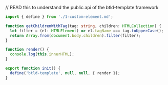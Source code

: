 // READ this to understand the public api of the btld-template framework

```typescript src
import { define } from './1-custom-element.md';
```

```typescript src
function getChildrenWithTag(tag: string, children: HTMLCollection) {
  let filter = (el: HTMLElement) => el.tagName === tag.toUpperCase();
  return Array.from(document.body.children).filter(filter);
}
```

```typescript src
function render() {
  console.log(this.innerHTML);
}

export function init() {
  define('btld-template', null, null, { render });
}
```
